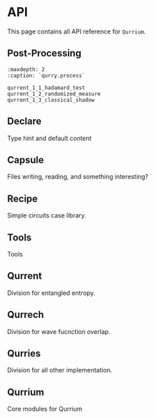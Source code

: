 # API

This page contains all API reference for `Qurrium`.

## Post-Processing

```{toctree}
:maxdepth: 2
:caption: `qurry.process`

qurrent_1_1_hadamard_test
qurrent_1_2_randomized_measure
qurrent_1_3_classical_shadow

```

## Declare

Type hint and default content

<!-- ```{eval-rst}
.. automodule:: qurry.decalre
:members:
``` -->

## Capsule

Files writing, reading, and something interesting?

<!-- ```{eval-rst}
.. automodule:: qurry.capsule
:members:
``` -->

## Recipe

Simple circuits case library.

<!-- ```{eval-rst}
.. automodule:: qurry.recipe
:members:
``` -->

## Tools

Tools

<!-- ```{eval-rst}
.. automodule:: qurry.tools
:members:
``` -->

## Qurrent

Division for entangled entropy.

<!-- ```{eval-rst}
.. automodule:: qurry.qurrent
:members:
``` -->

## Qurrech

Division for wave fucnction overlap.

<!-- ```{eval-rst}
.. automodule:: qurry.qurrech
:members:
``` -->

## Qurries

Division for all other implementation.

<!-- ```{eval-rst}
.. automodule:: qurry.qurries
:members:
``` -->

## Qurrium

Core modules for Qurrium

<!-- ```{eval-rst}
.. automodule:: qurry.qurrium
:members:
``` -->
